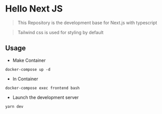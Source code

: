 # Hello Next JS

> This Repository is the development base for Next.js with typescript

> Tailwind css is used for styling by default

## Usage

- Make Container

```
docker-compose up -d
```

- In Container

```
docker-compose exec frontend bash
```

- Launch the development server

```
yarn dev
```
